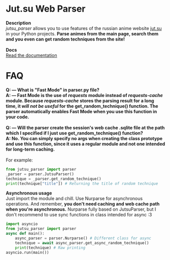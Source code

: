 # Jut.su Web Parser

**Description**  
_jutsu_parser_ allows you to use features of the russian anime website [jut.su](https://jut.su) in your Python projects. **Parse animes from the main page, search them and you even can get random techniques from the site!**<br /><br />
**Docs**  
[Read the documentation](https://github.com/innoforker/jutsu-parser/blob/main/docs/README.md)

# FAQ

**Q: — What is "Fast Mode" in parser.py file?**  
**A: — Fast Mode is the use of *requests* module instead of _requests-cache_ module. Because _requests-cache_ stores the parsing result for a long time, it _will not be useful_ for the get_random_technique() function. The parser automatically enables Fast Mode when you use this function in your code.** <br /><br />
**Q: — Will the parser create the session's web cache .sqlite file at the path which I specified if I just use get_random_technique() function?**  
**A: No. You can simply specify no args when creating the class prototype and use this function, since it uses a regular module and not one intended for long-term caching.**<br /><br />
For example:  
```py
from jutsu_parser import parser
_parser = parser.JutsuParser()
technique = _parser.get_random_technique()
print(technique["title"]) # Returning the title of random technique
```  
**Asynchronous usage**  
Just import the module and chill. Use Nurparse for asynchronous operations. And remember, **you don't need caching and web cache path when you're asynchronous.** Nurparse fully based on JutsuParser, but I don't recommend to use sync functions in class intended for async :3
```py
import asyncio
from jutsu_parser import parser
async def main():
    async_parser = parser.Nurparse() # Different class for async
    technique = await async_parser.get_async_random_technique()
    print(technique) # Raw printing
asyncio.run(main())
```
